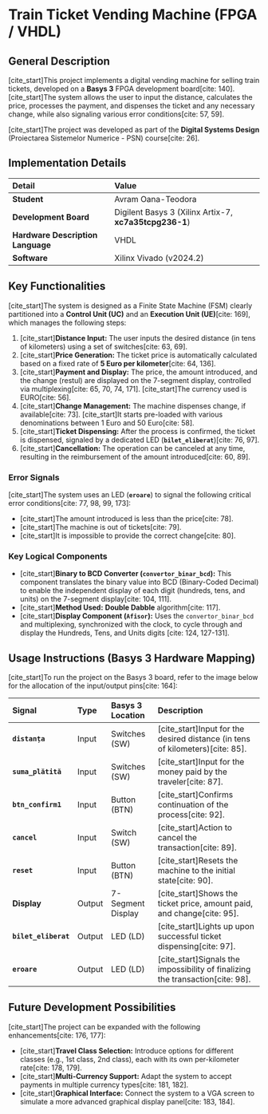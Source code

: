 # Train Ticket Vending Machine (FPGA / VHDL)

## General Description

[cite_start]This project implements a digital vending machine for selling train tickets, developed on a **Basys 3** FPGA development board[cite: 140]. [cite_start]The system allows the user to input the distance, calculates the price, processes the payment, and dispenses the ticket and any necessary change, while also signaling various error conditions[cite: 57, 59].

[cite_start]The project was developed as part of the **Digital Systems Design** (Proiectarea Sistemelor Numerice - PSN) course[cite: 26].

## Implementation Details

| Detail | Value 
| :--- | :--- |
| **Student** | Avram Oana-Teodora |
| **Development Board** | Digilent Basys 3 (Xilinx Artix-7, **xc7a35tcpg236-1**) |
| **Hardware Description Language**| VHDL |
| **Software** | Xilinx Vivado (v2024.2) |

## Key Functionalities

[cite_start]The system is designed as a Finite State Machine (FSM) clearly partitioned into a **Control Unit (UC)** and an **Execution Unit (UE)**[cite: 169], which manages the following steps:

1.  [cite_start]**Distance Input:** The user inputs the desired distance (in tens of kilometers) using a set of switches[cite: 63, 69].
2.  [cite_start]**Price Generation:** The ticket price is automatically calculated based on a fixed rate of **5 Euro per kilometer**[cite: 64, 136].
3.  [cite_start]**Payment and Display:** The price, the amount introduced, and the change (restul) are displayed on the 7-segment display, controlled via multiplexing[cite: 65, 70, 74, 171]. [cite_start]The currency used is EURO[cite: 56].
4.  [cite_start]**Change Management:** The machine dispenses change, if available[cite: 73]. [cite_start]It starts pre-loaded with various denominations between 1 Euro and 50 Euro[cite: 58].
5.  [cite_start]**Ticket Dispensing:** After the process is confirmed, the ticket is dispensed, signaled by a dedicated LED (**`bilet_eliberat`**)[cite: 76, 97].
6.  [cite_start]**Cancellation:** The operation can be canceled at any time, resulting in the reimbursement of the amount introduced[cite: 60, 89].

### Error Signals

[cite_start]The system uses an LED (**`eroare`**) to signal the following critical error conditions[cite: 77, 98, 99, 173]:

* [cite_start]The amount introduced is less than the price[cite: 78].
* [cite_start]The machine is out of tickets[cite: 79].
* [cite_start]It is impossible to provide the correct change[cite: 80].

### Key Logical Components

* [cite_start]**Binary to BCD Converter (`convertor_binar_bcd`):** This component translates the binary value into BCD (Binary-Coded Decimal) to enable the independent display of each digit (hundreds, tens, and units) on the 7-segment display[cite: 104, 111].
* [cite_start]**Method Used:** **Double Dabble** algorithm[cite: 117].
* [cite_start]**Display Component (`Afisor`):** Uses the `convertor_binar_bcd` and multiplexing, synchronized with the clock, to cycle through and display the Hundreds, Tens, and Units digits [cite: 124, 127-131].

## Usage Instructions (Basys 3 Hardware Mapping)

[cite_start]To run the project on the Basys 3 board, refer to the image below for the allocation of the input/output pins[cite: 164]:

| Signal | Type | Basys 3 Location | Description |
| :--- | :--- | :--- | :--- |
| **`distanța`** | Input | Switches (SW) | [cite_start]Input for the desired distance (in tens of kilometers)[cite: 85]. |
| **`suma_plătită`** | Input | Switches (SW) | [cite_start]Input for the money paid by the traveler[cite: 87]. |
| **`btn_confirm1`** | Input | Button (BTN) | [cite_start]Confirms continuation of the process[cite: 92]. |
| **`cancel`** | Input | Switch (SW) | [cite_start]Action to cancel the transaction[cite: 89]. |
| **`reset`** | Input | Button (BTN) | [cite_start]Resets the machine to the initial state[cite: 90]. |
| **Display** | Output | 7-Segment Display | [cite_start]Shows the ticket price, amount paid, and change[cite: 95]. |
| **`bilet_eliberat`** | Output | LED (LD) | [cite_start]Lights up upon successful ticket dispensing[cite: 97]. |
| **`eroare`** | Output | LED (LD) | [cite_start]Signals the impossibility of finalizing the transaction[cite: 98].

## Future Development Possibilities

[cite_start]The project can be expanded with the following enhancements[cite: 176, 177]:

* [cite_start]**Travel Class Selection:** Introduce options for different classes (e.g., 1st class, 2nd class), each with its own per-kilometer rate[cite: 178, 179].
* [cite_start]**Multi-Currency Support:** Adapt the system to accept payments in multiple currency types[cite: 181, 182].
* [cite_start]**Graphical Interface:** Connect the system to a VGA screen to simulate a more advanced graphical display panel[cite: 183, 184].
